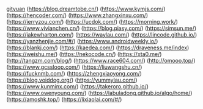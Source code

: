 
[](https://chrisbanes.me/)
[gityuan](https://gityuan.com/)
[](http://www.zhangyunling.com/)
(https://blog.dreamtobe.cn/)
(https://www.kymjs.com/)
(https://hencoder.com/)
(https://www.zhangxinxu.com/)
(https://jerryzou.com/)
(https://ucdok.com/)
(https://morning.work/)
(https://www.vivianchen.cn/)
(https://blog.piasy.com/)
(https://simsun.me/)
(https://jakewharton.com/)
(https://waylau.com/)
(https://lincode.github.io/)
(https://yanzhenjie.com/#/)
(https://www.androidweekly.io/)
(https://blankj.com/)
(https://kaedea.com/)
(https://draveness.me/index)
(https://weishu.me/)
(https://nekocode.cn/)
(https://xta0.me/)
(http://tangzm.com/blog/)
(https://www.race604.com/)
(http://omooo.top/)
(https://www.gcssloop.com/)
(https://liuwangshu.cn/)
(https://fucknmb.com/)
(https://zhengxiaoyong.com/)
(https://blog.voiddog.org/)
(https://yummylau.com/)
(https://www.kunminx.com/)
(https://takeroro.github.io/)
(https://www.owenyoung.com/)
(https://labuladong.github.io/algo/home/)
(https://amoshk.top/)
(https://lixiaolai.com/#/)


















